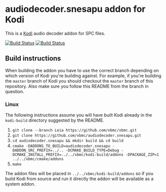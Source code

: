 # audiodecoder.snesapu addon for Kodi

This is a [Kodi](http://kodi.tv) audio decoder addon for SPC files.

[![Build Status](https://travis-ci.org/xbmc/audiodecoder.snesapu.svg?branch=master)](https://travis-ci.org/xbmc/audiodecoder.snesapu)
[![Build Status](https://dev.azure.com/teamkodi/binary-addons/_apis/build/status/xbmc.audiodecoder.snesapu?branchName=Leia)](https://dev.azure.com/teamkodi/binary-addons/_build/latest?definitionId=14&branchName=Leia)
<!--- [![Build Status](https://ci.appveyor.com/api/projects/status/github/xbmc/audiodecoder.snesapu?svg=true)](https://ci.appveyor.com/project/xbmc/audiodecoder-snesapu) -->

## Build instructions

When building the addon you have to use the correct branch depending on which version of Kodi you're building against. 
For example, if you're building the `master` branch of Kodi you should checkout the `master` branch of this repository. 
Also make sure you follow this README from the branch in question.

### Linux

The following instructions assume you will have built Kodi already in the `kodi-build` directory 
suggested by the README.

1. `git clone --branch Leia https://github.com/xbmc/xbmc.git`
2. `git clone https://github.com/xbmc/audiodecoder.snesapu.git`
3. `cd audiodecoder.snesapu && mkdir build && cd build`
4. `cmake -DADDONS_TO_BUILD=audiodecoder.snesapu -DADDON_SRC_PREFIX=../.. -DCMAKE_BUILD_TYPE=Debug -DCMAKE_INSTALL_PREFIX=../../xbmc/kodi-build/addons -DPACKAGE_ZIP=1 ../../xbmc/cmake/addons`
5. `make`

The addon files will be placed in `../../xbmc/kodi-build/addons` so if you build Kodi from source and run it directly 
the addon will be available as a system addon.
